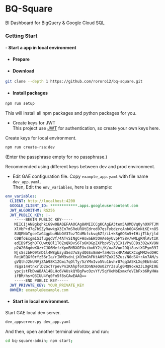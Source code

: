 # BQ-Square
BI Dashboard for BigQuery & Google Cloud SQL

### Getting Start
#### - Start a app in local environment

* #### Prepare

* #### Download
```bash
git clone --depth 1 https://github.com/rororo12/bq-square.git
```

* #### Install packages

```bash
npm run setup
```
This will install all npm packages and python packages for you.

* Create keys for JWT  
This project use [JWT](jwt.io) for authentication, so create your own keys here.  

Create keys for local environment.
```bash
npm run create-rsa:dev
```

(Enter the passphrase empty for no passphrase.)

Recommended using different keys between dev and prod environment.

* Edit GAE configuration file.
Copy `example_app.yaml` with file name `dev_app.yaml`.  
Then, Edit the `env_variables`, here is a example:
```yaml
env_variables:
  CLIENT: http://localhost:4200
  GOOGLE_CLIENT_ID: ************.apps.googleusercontent.com
  JWT_ALGORITHM: RS256
  JWT_PUBLIC_KEY: |-
    -----BEGIN PUBLIC KEY-----
    MIICIjANBgkqhkiG9w0BAQEFAAOCAg8AMIICCgKCAgEA3tem5AUMDVq0yhOXPTJM
    XlVbP+d7q7bSZyRawkgX3En7mSReUROtEdrod07qsFybdzrcAnb0O4SmNiKE+n85
    8UQENbTgoeIaG4gpbuHbbOV37ozTCdMbfckvq6Zf/iL+kSgGO3n5+IHijTlb/jld
    C0BfoExgm1SIfugqdVf/4ATvSINgC+WswaEW3OAAe6yUvpFYS8v/wMLgRNlAvtIK
    edIB9fSghOTCUwtQ0l1T0ZoQkDvS6Ts6KOGpZXPbpVSly3IX1VPyBJDs302wXV9N
    p2W266qdwXOz+CJO6MefzXpnBHBXOEUvibxKY2i/K/oa8Vun2DQi8ustXGPym39I
    NjsSszbHO9tnD1l4W8gbzydSe37uSydQ6Sx8mW+faHst5x4PAWWCXCxgMM2vdOHC
    RejWEQGf0rYz56rIa/rIWM9sdnLjXO3mGhFKtAH9PZoX25Zuz/N0dSX+rAn7AM/s
    gVQthJ2kUNVjZAb98K1ZCmi7qOlTy/5zYMnIvo5Vu1bvhr87qq3A5KLXq9EbSnAC
    rEga144tnxrlD2ocTrpevPnIKAhpfoV3DnNXeOo0ZYrZsulg0MQ9oxA2JLOgRI0E
    ypcjstFbDwWBAA14BLHc6VAUskQYBgPwcOzvYf/5qYXeMbExmxfeVEbFxb6RyHWa
    ifBM/hs+Q3IUU4Yq0Fm5f8sCAwEAAQ==
    -----END PUBLIC KEY-----
  JWT_PRIVATE_KEY: YOUR_PRIVATE_KEY
  OWNER: example@example.com
```

* #### Start in local environment.
Start GAE local dev server.
```bash
dev_appserver.py dev_app.yaml
```
And then, open another terminal window, and run:
```bash
cd bq-square-admin; npm start;
```
